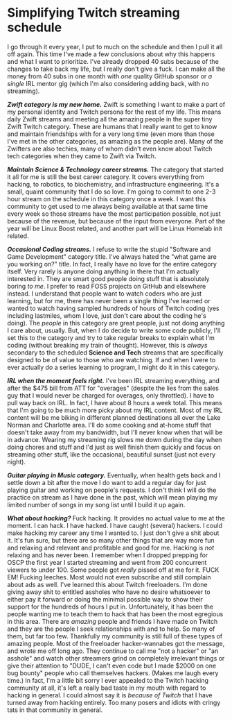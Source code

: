 # Simplifying Twitch streaming schedule

I go through it every year, I put to much on the schedule and then I pull it all off again. This time I've made a few conclusions about why this happens and what I want to prioritize. I've already dropped 40 subs because of the changes to take back my life, but I really don't give a fuck. I can make all the money from 40 subs in one month with *one* quality GitHub sponsor or *a single* IRL mentor gig (which I'm also considering adding back, with no streaming).

***Zwift category is my new home.*** Zwift is something I want to make a part of my personal identity and Twitch persona for the rest of my life. This means daily Zwift streams and meeting all the amazing people in the super tiny Zwift Twitch category. These are humans that I really want to get to know and maintain friendships with for a very long time (even more than those I've met in the other categories, as amazing as the people are). Many of the Zwifters are also techies, many of whom didn't even know about Twitch tech categories when they came to Zwift via Twitch.

***Maintain Science & Technology career streams.*** The category that started it all for me is still the best career category. It covers everything from hacking, to robotics, to biochemistry, and infrastructure engineering. It's a small, quaint community that I do so love. I'm going to commit to one 2-3 hour stream on the schedule in this category once a week. I want this community to get used to me always being available at that same time every week so those streams have the most participation possible, not just because of the revenue, but because of the input from everyone. Part of the year will be Linux Boost related, and another part will be Linux Homelab init related.

***Occasional Coding streams.*** I refuse to write the stupid "Software and Game Development" category title. I've always hated the "what game are you working on?" title. In fact, I really have no love for the entire category itself. Very rarely is anyone doing anything in there that I'm actually interested in. They are smart good people doing stuff that is absolutely boring *to me*. I prefer to read FOSS projects on GitHub and elsewhere instead. I understand that people want to watch coders who are just learning, but for me, there has never been a single thing I've learned or wanted to watch having sampled hundreds of hours of Twitch coding (yes including lastmiles, whom I love, just don't care about the coding he's doing). The *people* in this category are great people, just not doing anything I care about, usually. But, when I do decide to write some code publicly, I'll set this to the category and try to take regular breaks to explain what I'm coding (without breaking my train of thought). However, this is *always* secondary to the scheduled **Science and Tech** streams that are specifically designed to be of value to those who are watching. If and when I were to ever actually do a series learning to program, I might do it in this category.

***IRL when the moment feels right.*** I've been IRL streaming everything, and after the \$475 bill from ATT for "overages" (despite the lies from the sales guy that I would never be charged for overages, only throttled). I have to pull way back on IRL. In fact, I have about 8 hours a week total. This means that I'm going to be much more picky about my IRL content. Most of my IRL content will be me biking in different planned destinations all over the Lake Norman and Charlotte area. I'll do some cooking and at-home stuff that doesn't take away from my bandwidth, but I'll never know when that will be in advance. Wearing my streaming rig slows me down during the day when doing chores and stuff and I'd just as well finish them quickly and focus on streaming other stuff, like the occasional, beautiful sunset (just not every night).

***Guitar playing in Music category.*** Eventually, when health gets back and I settle down a bit after the move I do want to add a regular day for just playing guitar and working on people's requests. I don't think I will do the practice on stream as I have done in the past, which will mean playing my limited number of songs in my song list until I build it up again.

***What about hacking?*** Fuck hacking. It provides no actual value to me at the moment. I can hack. I have hacked. I have caught (several) hackers. I could make hacking my career any time I wanted to. I just don't give a shit about it. It's fun sure, but there are so many other things that are way more fun and relaxing and relevant and profitable and good for me. Hacking is *not* relaxing and has never been. I remember when I dropped prepping for OSCP the first year I started streaming and went from 200 concurrent viewers to under 100. Some people got *really* pissed off at me for it. FUCK EM! Fucking leeches. Most would not even subscribe and still complain about ads as well. I've learned this about Twitch freeloaders. I'm done giving away shit to entitled assholes who have no desire whatsoever to either pay it forward or doing the minimal possible way to show their support for the hundreds of hours I put in. Unfortunately, it has been the people wanting me to teach them to hack that has been the most egregious in this area. There are *amazing* people and friends I have made on Twitch and they are the people I seek relationships with and to help. So many of them, but far too few. Thankfully my community is still full of these types of amazing people. Most of the freeloader hacker-wannabes got the message, and wrote me off long ago. They continue to call me "not a hacker" or "an asshole" and watch other streamers grind on completely irrelevant things or give their attention to "DUDE, I can't even code but I made \$2000 on one bug bounty" people who call themselves hackers. (Makes me laugh every time.) In fact, I'm a little bit sorry I ever appealed to the Twitch hacking community at all, it's left a really bad taste in my mouth with regard to hacking in general. I could almost say it is *because of Twitch* that I have turned away from hacking entirely. Too many posers and idiots with cringy tats in that community in general.
